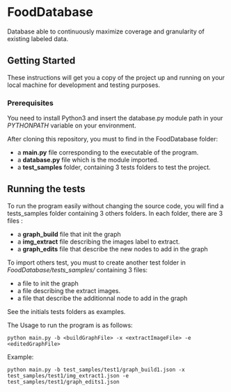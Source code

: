 # FoodDatabase

Database able to continuously maximize coverage and granularity of existing labeled data.

## Getting Started

These instructions will get you a copy of the project up and running on your local machine for development and testing purposes.


### Prerequisites

You need to install Python3 and insert the database.py module path in your *PYTHONPATH* variable on your environment.

After cloning this repository, you must to find in the FoodDatabase folder:
- a **main.py** file corresponding to the executable of the program.
- a **database.py** file which is the module imported.
- a **test_samples** folder, containing 3 tests folders to test the project.

## Running the tests

To run the program easily without changing the source code, you will find a tests_samples folder containing 3 others folders.
In each folder, there are 3 files :
- a **graph_build** file that init the graph
- a **img_extract** file describing the images label to extract. 
- a **graph_edits** file that describe the new nodes to add in the graph

To import others test, you must to create another test folder in *FoodDatabase/tests_samples/* containing 3 files:
- a file to init the graph
- a file describing the extract images.
- a file that describe the additionnal node to add in the graph

See the initials tests folders as examples.

The Usage to run the program is as follows:
```
python main.py -b <buildGraphFile> -x <extractImageFile> -e <editedGraphFile>
```
Example:
```
python main.py -b test_samples/test1/graph_build1.json -x test_samples/test1/img_extract1.json -e test_samples/test1/graph_edits1.json 
```

